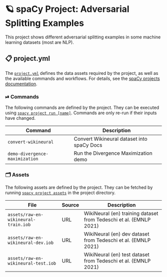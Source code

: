 <!-- SPACY PROJECT: AUTO-GENERATED DOCS START (do not remove) -->

# 🪐 spaCy Project: Adversarial Splitting Examples

This project shows different adversarial splitting examples
in some machine learning datasets (most are NLP).


## 📋 project.yml

The [`project.yml`](project.yml) defines the data assets required by the
project, as well as the available commands and workflows. For details, see the
[spaCy projects documentation](https://spacy.io/usage/projects).

### ⏯ Commands

The following commands are defined by the project. They
can be executed using [`spacy project run [name]`](https://spacy.io/api/cli#project-run).
Commands are only re-run if their inputs have changed.

| Command | Description |
| --- | --- |
| `convert-wikineural` | Convert Wikineural dataset into spaCy Docs |
| `demo-divergence-maximization` | Run the Divergence Maximization demo |

### 🗂 Assets

The following assets are defined by the project. They can
be fetched by running [`spacy project assets`](https://spacy.io/api/cli#project-assets)
in the project directory.

| File | Source | Description |
| --- | --- | --- |
| `assets/raw-en-wikineural-train.iob` | URL | WikiNeural (en) training dataset from Tedeschi et al. (EMNLP 2021) |
| `assets/raw-en-wikineural-dev.iob` | URL | WikiNeural (en) dev dataset from Tedeschi et al. (EMNLP 2021) |
| `assets/raw-en-wikineural-test.iob` | URL | WikiNeural (en) test dataset from Tedeschi et al. (EMNLP 2021) |

<!-- SPACY PROJECT: AUTO-GENERATED DOCS END (do not remove) -->